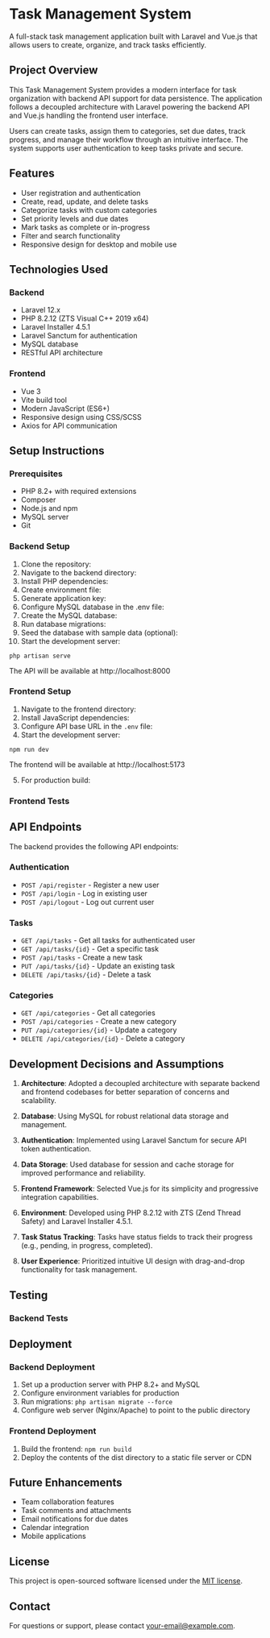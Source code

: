 # Task Management System

A full-stack task management application built with Laravel and Vue.js that allows users to create, organize, and track tasks efficiently.

## Project Overview

This Task Management System provides a modern interface for task organization with backend API support for data persistence. The application follows a decoupled architecture with Laravel powering the backend API and Vue.js handling the frontend user interface.

Users can create tasks, assign them to categories, set due dates, track progress, and manage their workflow through an intuitive interface. The system supports user authentication to keep tasks private and secure.

## Features

- User registration and authentication
- Create, read, update, and delete tasks
- Categorize tasks with custom categories
- Set priority levels and due dates
- Mark tasks as complete or in-progress
- Filter and search functionality
- Responsive design for desktop and mobile use

## Technologies Used

### Backend
- Laravel 12.x
- PHP 8.2.12 (ZTS Visual C++ 2019 x64)
- Laravel Installer 4.5.1
- Laravel Sanctum for authentication
- MySQL database
- RESTful API architecture

### Frontend
- Vue 3
- Vite build tool
- Modern JavaScript (ES6+)
- Responsive design using CSS/SCSS
- Axios for API communication

## Setup Instructions

### Prerequisites
- PHP 8.2+ with required extensions
- Composer
- Node.js and npm
- MySQL server
- Git

### Backend Setup

1. Clone the repository:
2. Navigate to the backend directory:
3. Install PHP dependencies:
4. Create environment file:
5. Generate application key:
6. Configure MySQL database in the .env file:
7. Create the MySQL database:
8. Run database migrations:
9. Seed the database with sample data (optional):
10. Start the development server:
 ```
 php artisan serve
 ```
 The API will be available at http://localhost:8000

### Frontend Setup

1. Navigate to the frontend directory:
2. Install JavaScript dependencies:
3. Configure API base URL in the `.env` file:
4. Start the development server:
```
npm run dev
```
The frontend will be available at http://localhost:5173

5. For production build:


### Frontend Tests
## API Endpoints

The backend provides the following API endpoints:

### Authentication
- `POST /api/register` - Register a new user
- `POST /api/login` - Log in existing user
- `POST /api/logout` - Log out current user

### Tasks
- `GET /api/tasks` - Get all tasks for authenticated user
- `GET /api/tasks/{id}` - Get a specific task
- `POST /api/tasks` - Create a new task
- `PUT /api/tasks/{id}` - Update an existing task
- `DELETE /api/tasks/{id}` - Delete a task

### Categories
- `GET /api/categories` - Get all categories
- `POST /api/categories` - Create a new category
- `PUT /api/categories/{id}` - Update a category
- `DELETE /api/categories/{id}` - Delete a category

## Development Decisions and Assumptions

1. **Architecture**: Adopted a decoupled architecture with separate backend and frontend codebases for better separation of concerns and scalability.

2. **Database**: Using MySQL for robust relational data storage and management.

3. **Authentication**: Implemented using Laravel Sanctum for secure API token authentication.

4. **Data Storage**: Used database for session and cache storage for improved performance and reliability.

5. **Frontend Framework**: Selected Vue.js for its simplicity and progressive integration capabilities.

6. **Environment**: Developed using PHP 8.2.12 with ZTS (Zend Thread Safety) and Laravel Installer 4.5.1.

7. **Task Status Tracking**: Tasks have status fields to track their progress (e.g., pending, in progress, completed).

8. **User Experience**: Prioritized intuitive UI design with drag-and-drop functionality for task management.

## Testing

### Backend Tests

## Deployment

### Backend Deployment
1. Set up a production server with PHP 8.2+ and MySQL
2. Configure environment variables for production
3. Run migrations: `php artisan migrate --force`
4. Configure web server (Nginx/Apache) to point to the public directory

### Frontend Deployment
1. Build the frontend: `npm run build`
2. Deploy the contents of the dist directory to a static file server or CDN

## Future Enhancements

- Team collaboration features
- Task comments and attachments
- Email notifications for due dates
- Calendar integration
- Mobile applications

## License

This project is open-sourced software licensed under the [MIT license](https://opensource.org/licenses/MIT).

## Contact

For questions or support, please contact [your-email@example.com](mailto:your-email@example.com).